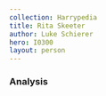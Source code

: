 ```yaml
---
collection: Harrypedia
title: Rita Skeeter
author: Luke Schierer
hero: I0300
layout: person
---
```


### Analysis
